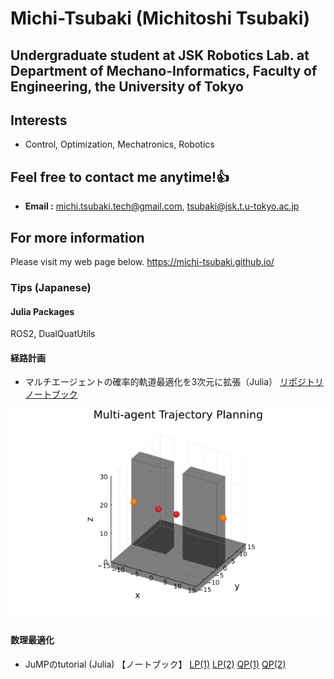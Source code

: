 # Michi-Tsubaki (Michitoshi Tsubaki)

## Undergraduate student at JSK Robotics Lab. at Department of Mechano-Informatics, Faculty of Engineering, the University of Tokyo 

## Interests
- Control, Optimization, Mechatronics, Robotics

## Feel free to contact me anytime!👍

- **Email :** michi.tsubaki.tech@gmail.com, tsubaki@jsk.t.u-tokyo.ac.jp

## For more information
Please visit my web page below.
https://michi-tsubaki.github.io/

### Tips (Japanese)
#### Julia Packages
ROS2, DualQuatUtils

#### 経路計画
- マルチエージェントの確率的軌道最適化を3次元に拡張（Julia）
[リポジトリ](https://github.com/Michi-Tsubaki/MultiAgentTrajectoryPlanning/tree/tsubaki/make-door-example-3d)
[ノートブック](https://michi-tsubaki.github.io/Michi-Tsubaki/notebook/Multi-agent-in-3d-space.html)

<img src="./img/Multi-agent-planning.gif">

#### 数理最適化
- JuMPのtutorial (Julia)
【ノートブック】
[LP(1)](https://michi-tsubaki.github.io/Michi-Tsubaki/notebook/JuMP-tutorial-LP-1.html)
[LP(2)](https://michi-tsubaki.github.io/Michi-Tsubaki/notebook/JuMP-tutorial-LP-2.html)
[QP(1)](https://michi-tsubaki.github.io/Michi-Tsubaki/notebook/JuMP-tutorial-QP-1.html)
[QP(2)](https://michi-tsubaki.github.io/Michi-Tsubaki/notebook/JuMP-tutorial-QP-2.html)
